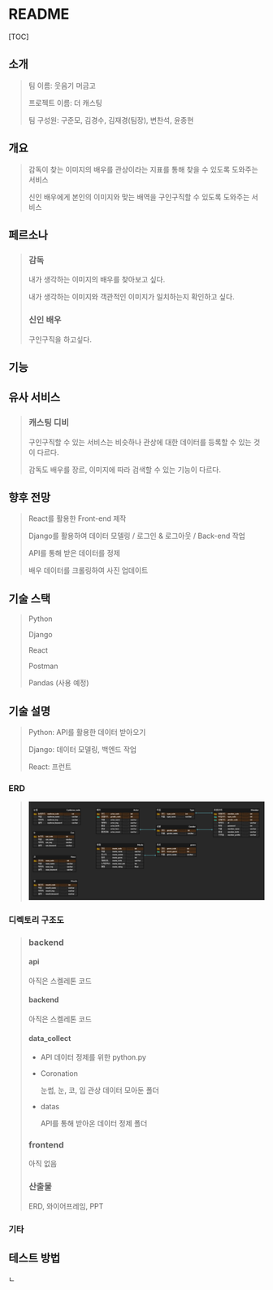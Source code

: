 # README

[TOC]

## 소개

> 팀 이름: 웃음기 머금고
>
> 프로젝트 이름: 더 캐스팅
>
> 팀 구성원: 구준모, 김경수, 김재경(팀장), 변찬석, 윤종현

## 개요

> 감독이 찾는 이미지의 배우를 관상이라는 지표를 통해 찾을 수 있도록 도와주는 서비스
>
> 신인 배우에게 본인의 이미지와 맞는 배역을 구인구직할 수 있도록 도와주는 서비스

## 페르소나

> ### 감독
>
> 내가 생각하는 이미지의 배우를 찾아보고 싶다.
>
> 내가 생각하는 이미지와 객관적인 이미지가 일치하는지 확인하고 싶다. 
>
> ### 신인 배우
>
> 구인구직을 하고싶다.

## 기능

> 

## 유사 서비스

> ### 캐스팅 디비
>
> 구인구직할 수 있는 서비스는 비슷하나 관상에 대한 데이터를 등록할 수 있는 것이 다르다.
>
> 감독도 배우를 장르, 이미지에 따라 검색할 수 있는 기능이 다르다.

## 향후 전망

> React를 활용한  Front-end 제작
>
> Django를 활용하여 데이터 모델링 / 로그인 & 로그아웃 / Back-end 작업
>
> API를 통해 받은 데이터를 정제
>
> 배우 데이터를 크롤링하여 사진 업데이트

## 기술 스택

> Python
>
> Django
>
> React
>
> Postman
>
> Pandas (사용 예정)

## 기술 설명

> Python: API를 활용한 데이터 받아오기
>
> Django: 데이터 모델링, 백엔드 작업
>
> React: 프런트

### ERD

> ![ERD](산출물/ERD.png)

### 디렉토리 구조도

> ### backend
>
> #### api
>
> 아직은 스켈레톤 코드
>
> #### backend
>
> 아직은 스켈레톤 코드
>
> #### data_collect
>
> * API 데이터 정제를 위한 python.py
>
> * Coronation
>
>   눈썹, 눈, 코, 입 관상 데이터 모아둔 폴더
>
> * datas
>
>   API를 통해 받아온 데이터 정제 폴더
>
> ### frontend
>
> 아직 없음
>
> ### 산출물
>
> ERD, 와이어프레임, PPT

### 기타

> 

## 테스트 방법

> 

 ㄴ